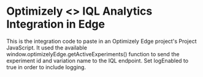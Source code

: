 # Optimizely <> IQL Analytics Integration in Edge

This is the integration code to paste in an Optimizely Edge project's Project JavaScript. It used the available window.optimizelyEdge.getActiveExperiments() function to send the experiment id and variation name to the IQL endpoint. Set logEnabled to true in order to include logging.
